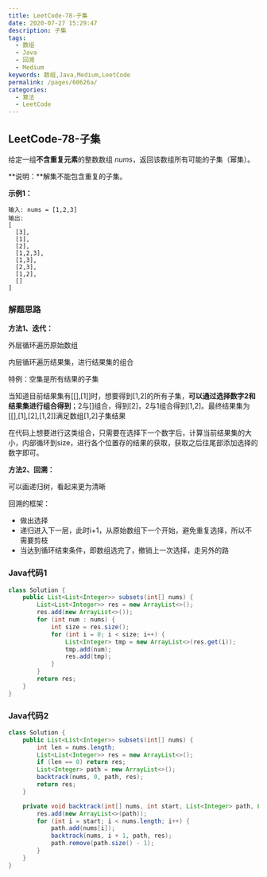```yaml
---
title: LeetCode-78-子集
date: 2020-07-27 15:29:47
description: 子集
tags: 
  - 数组
  - Java
  - 回溯
  - Medium
keywords: 数组,Java,Medium,LeetCode
permalink: /pages/60626a/
categories: 
  - 算法
  - LeetCode
---
```


## LeetCode-78-子集

给定一组**不含重复元素**的整数数组 *nums*，返回该数组所有可能的子集（幂集）。

**说明：**解集不能包含重复的子集。

<!--more-->

**示例1：**

```
输入: nums = [1,2,3]
输出:
[
  [3],
  [1],
  [2],
  [1,2,3],
  [1,3],
  [2,3],
  [1,2],
  []
]
```

### 解题思路

**方法1、迭代：**

外层循环遍历原始数组

内层循环遍历结果集，进行结果集的组合

特例：空集是所有结果的子集

当知道目前结果集有[[],[1]]时，想要得到[1,2]的所有子集，**可以通过选择数字2和结果集进行组合得到**；2与[]组合，得到[2]，2与1组合得到[1,2]。最终结果集为[[],[1],[2],[1,2]]满足数组[1,2]子集结果

在代码上想要进行这类组合，只需要在选择下一个数字后，计算当前结果集的大小，内部循环到size，进行各个位置存的结果的获取，获取之后往尾部添加选择的数字即可。

**方法2、回溯：**

可以画递归树，看起来更为清晰

回溯的框架：

- 做出选择
- 递归进入下一层，此时i+1，从原始数组下一个开始，避免重复选择，所以不需要剪枝
- 当达到循环结束条件，即数组选完了，撤销上一次选择，走另外的路

### Java代码1

```java
class Solution {
    public List<List<Integer>> subsets(int[] nums) {
        List<List<Integer>> res = new ArrayList<>();
        res.add(new ArrayList<>());
        for (int num : nums) {
            int size = res.size();
            for (int i = 0; i < size; i++) {
                List<Integer> tmp = new ArrayList<>(res.get(i));
                tmp.add(num);
                res.add(tmp);
            }
        }
        return res;
    }
}
```

### Java代码2

```java
class Solution {
    public List<List<Integer>> subsets(int[] nums) {
        int len = nums.length;
        List<List<Integer>> res = new ArrayList<>();
        if (len == 0) return res;
        List<Integer> path = new ArrayList<>();
        backtrack(nums, 0, path, res);
        return res;
    }

    private void backtrack(int[] nums, int start, List<Integer> path, List<List<Integer>> res) {
        res.add(new ArrayList<>(path));
        for (int i = start; i < nums.length; i++) {
            path.add(nums[i]);
            backtrack(nums, i + 1, path, res);
            path.remove(path.size() - 1);
        }
    }
}
```

